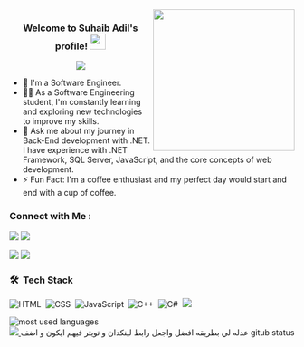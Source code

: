 <img width="250" align="right" src="https://c.tenor.com/_DOBjnGspYAAAAAM/code-coding.gif">

<h3 align="center">
  Welcome to Suhaib Adil's profile!
  <img src="https://media.giphy.com/media/hvRJCLFzcasrR4ia7z/giphy.gif" width="28">
</h3>

<!-- Typing SVG by DenverCoder1 - https://github.com/DenverCoder1/readme-typing-svg -->
<p align="center">
  <a href="https://github.com/DenverCoder1/readme-typing-svg"><img src="https://readme-typing-svg.herokuapp.com/?lines=Back-End%20Engineer;Always%20learning%20new%20things&font=Fira%20Code&center=true&width=440&height=45&color=f75c7e&vCenter=true&size=22"></a>
</p> 

- 🏢 I'm a Software Engineer.
- 👨‍💻 As a Software Engineering student, I'm constantly learning and exploring new technologies to improve my skills.
- 💬 Ask me about my journey in Back-End development with .NET.  
  I have experience with .NET Framework, SQL Server, JavaScript, and the core concepts of web development.
- ⚡ Fun Fact: I'm a coffee enthusiast and my perfect day would start and end with a cup of coffee.
  


### Connect with Me :

<a href="https://linkedin.com/in/suhaibadill" target="_blank"><img src="https://img.shields.io/badge/-suhaib%20adill-0077B5?style=for-the-badge&logo=Linkedin&logoColor=white"/></a>
<a href="https://t.me/suhaibadill" target="_blank"><img src="https://img.shields.io/badge/-suhaib%20adill-0077B5?style=for-the-badge&logo=Telegram&logoColor=white"/></a>


<a href="https://twitter.com/suhaibadill" target="_blank"><img src="https://img.shields.io/badge/-suhaib%20adill-0077B5?style=for-the-badge&logo=twitter&logoColor=white"/></a>
<a href="https://instagram.com/suhaibadill" target="_blank"><img src="https://img.shields.io/badge/-suhaib%20adill-0077B5?style=for-the-badge&logo=instagram&logoColor=white"/></a>

### 🛠 &nbsp;Tech Stack
![HTML](https://img.shields.io/badge/-HTML-05122A?style=flat&logo=HTML5)&nbsp;
![CSS](https://img.shields.io/badge/-CSS-05122A?style=flat&logo=CSS3&logoColor=1572B6)&nbsp;
![JavaScript](https://img.shields.io/badge/-JavaScript-05122A?style=flat&logo=javascript)&nbsp;
![C++](https://img.shields.io/badge/-C++-05122A?style=flat&logo=c%2B%2B&logoColor=00599C)&nbsp;
![C#](https://img.shields.io/badge/-C%23-05122A?style=flat&logo=c-sharp&logoColor=239120)&nbsp;
![](https://img.shields.io/badge/-.NET-05122A?style=flat&logo=dotnet)&nbsp;






<img align="left" src="https://github-readme-stats.vercel.app/api/top-langs?username=yousefdergham&show_icons=true&locale=en&layout=compact&theme=radical" alt="most used languages" />
<br>
<a href="https://komarev.com/ghpvc/?username=suhaibadill&style=for-the-badge">
    <img src="https://komarev.com/ghpvc/?username=suhaibadill&style=for-the-badge">
</a> عدله لي بطريقه افضل واجعل رابط لينكدان و تويتر فيهم ايكون و اضف gitub status
